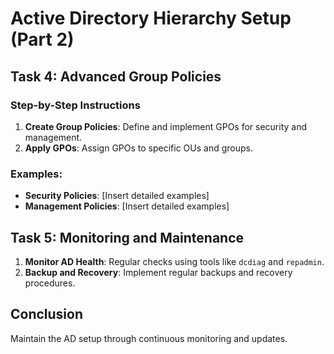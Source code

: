 # Active Directory Hierarchy Setup (Part 2)

## Task 4: Advanced Group Policies

### Step-by-Step Instructions
1. **Create Group Policies**: Define and implement GPOs for security and management.
2. **Apply GPOs**: Assign GPOs to specific OUs and groups.

### Examples:
- **Security Policies**: [Insert detailed examples]
- **Management Policies**: [Insert detailed examples]

## Task 5: Monitoring and Maintenance

1. **Monitor AD Health**: Regular checks using tools like `dcdiag` and `repadmin`.
2. **Backup and Recovery**: Implement regular backups and recovery procedures.

## Conclusion
Maintain the AD setup through continuous monitoring and updates.